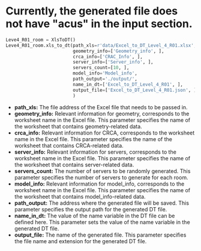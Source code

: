 # Currently, the generated file does not have "acus" in the input section.

``` python
Leve4_R01_room = XlsToDT()
Leve4_R01_room.xls_to_dt(path_xls=r'data/Excel_to_DT_Level_4_R01.xlsx',
                         geometry_info=['Geometry_info', ],
                         crca_info=['CRAC_Info', ],
                         server_info=['Server_info', ],
                         servers_count=[10, ],
                         model_info='Model_info',
                         path_output='./output/',
                         name_in_dt=['Excel_to_DT_Level_4_R01', ],
                         output_file=['Excel_to_DT_Level_4_R01.json', ]
                         )
```

* __path_xls:__ The file address of the Excel file that needs to be passed in.
* __geometry_info:__ Relevant information for geometry, corresponds to the worksheet name in the Excel file. This parameter specifies the name of the worksheet that contains geometry-related data.
* __crca_info:__ Relevant information for CRCA, corresponds to the worksheet name in the Excel file. This parameter specifies the name of the worksheet that contains CRCA-related data.
* __server_info:__ Relevant information for servers, corresponds to the worksheet name in the Excel file. This parameter specifies the name of the worksheet that contains server-related data.
* __servers_count:__ The number of servers to be randomly generated. This parameter specifies the number of servers to generate for each room.
* __model_info:__ Relevant information for model_info, corresponds to the worksheet name in the Excel file. This parameter specifies the name of the worksheet that contains model_info-related data.
* __path_output:__ The address where the generated file will be saved. This parameter specifies the output path for the generated DT file.
* __name_in_dt:__ The value of the name variable in the DT file can be defined here. This parameter sets the value of the name variable in the generated DT file.
* __output_file:__ The name of the generated file. This parameter specifies the file name and extension for the generated DT file.